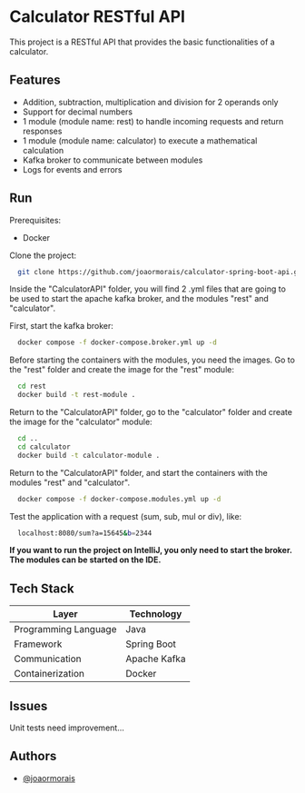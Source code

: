 
# Calculator RESTful API

This project is a  RESTful API that provides the basic functionalities of a calculator.

## Features

- Addition, subtraction, multiplication and division for 2 operands only
- Support for decimal numbers
- 1 module (module name: rest) to  handle incoming requests and return responses
- 1 module (module name: calculator) to execute a mathematical calculation
- Kafka broker to communicate between modules
- Logs for events and errors

## Run

Prerequisites:
- Docker

Clone the project:

```bash
  git clone https://github.com/joaormorais/calculator-spring-boot-api.git
```

Inside the "CalculatorAPI" folder, you will find 2 .yml files that are going to be used to start the apache kafka broker, and the modules "rest" and "calculator".

First, start the kafka broker:

```bash
  docker compose -f docker-compose.broker.yml up -d
```

Before starting the containers with the modules, you need the images. Go to the "rest" folder and create the image for the "rest" module:

```bash
  cd rest
  docker build -t rest-module .
```

Return to the "CalculatorAPI" folder, go to the "calculator" folder and create the image for the "calculator" module:

```bash
  cd ..
  cd calculator
  docker build -t calculator-module .
```

Return to the "CalculatorAPI" folder, and start the containers with the modules "rest" and "calculator".

```bash
  docker compose -f docker-compose.modules.yml up -d
```

Test the application with a request (sum, sub, mul or div), like:

```bash
  localhost:8080/sum?a=15645&b=2344
```

**If you want to run the project on IntelliJ, you only need to start the broker. The modules can be started on the IDE.**

## Tech Stack

| Layer                   | Technology              |
| ----------------------- | ----------------------- |
| Programming Language    | Java         |
| Framework               | Spring Boot  |
| Communication           | Apache Kafka |
| Containerization        | Docker       |

## Issues

Unit tests need improvement...

## Authors

- [@joaormorais](https://github.com/joaormorais)
